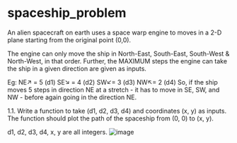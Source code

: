 # spaceship_problem

An alien spacecraft on earth uses a space warp engine to moves in a 2-D plane starting from the original point (0,0).

The engine can only move the ship in North-East, South-East, South-West & North-West, in that order. Further, the MAXIMUM steps the engine can take the ship in a given direction are given as inputs.

Eg:
NE↗ = 5 (d1)
SE↘ = 4 (d2)
SW↙= 3 (d3)
NW↖= 2 (d4)
So, if the ship moves 5 steps in direction NE at a stretch - it has to move in SE, SW, and NW - before again going in the direction NE.

1.1. Write a function to take (d1, d2, d3, d4) and coordinates (x, y) as inputs.
The function should plot the path of the spaceship from (0, 0) to (x, y).

d1, d2, d3, d4, x, y are all integers.
![image](https://user-images.githubusercontent.com/55012259/166870722-fafc5f46-5bd9-4785-9ca4-5062639e8c40.png)
